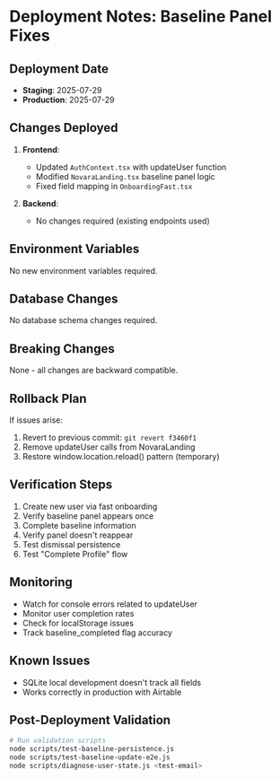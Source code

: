 # Deployment Notes: Baseline Panel Fixes

## Deployment Date
- **Staging**: 2025-07-29
- **Production**: 2025-07-29

## Changes Deployed
1. **Frontend**:
   - Updated `AuthContext.tsx` with updateUser function
   - Modified `NovaraLanding.tsx` baseline panel logic
   - Fixed field mapping in `OnboardingFast.tsx`

2. **Backend**:
   - No changes required (existing endpoints used)

## Environment Variables
No new environment variables required.

## Database Changes
No database schema changes required.

## Breaking Changes
None - all changes are backward compatible.

## Rollback Plan
If issues arise:
1. Revert to previous commit: `git revert f3460f1`
2. Remove updateUser calls from NovaraLanding
3. Restore window.location.reload() pattern (temporary)

## Verification Steps
1. Create new user via fast onboarding
2. Verify baseline panel appears once
3. Complete baseline information
4. Verify panel doesn't reappear
5. Test dismissal persistence
6. Test "Complete Profile" flow

## Monitoring
- Watch for console errors related to updateUser
- Monitor user completion rates
- Check for localStorage issues
- Track baseline_completed flag accuracy

## Known Issues
- SQLite local development doesn't track all fields
- Works correctly in production with Airtable

## Post-Deployment Validation
```bash
# Run validation scripts
node scripts/test-baseline-persistence.js
node scripts/test-baseline-update-e2e.js
node scripts/diagnose-user-state.js <test-email>
```